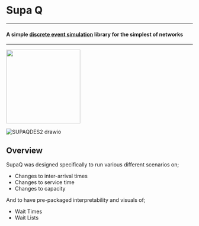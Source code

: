 # Supa Q 
---------------------------------------------------------

#### A simple [discrete event simulation](https://en.wikipedia.org/wiki/Discrete-event_simulation) library for the simplest of networks

---------------------------------------------------------


<img src="https://github.com/user-attachments/assets/344e9e3a-1f48-4458-8fc6-4a904f3d3e0e" width="200" />

![SUPAQDES2 drawio](https://github.com/user-attachments/assets/bc9a9535-a650-4a6d-b456-4492d2d6b33f)


## Overview 

SupaQ was designed specifically to run various different scenarios on;
* Changes to inter-arrival times
* Changes to service time
* Changes to capacity

And to have pre-packaged interpretability and visuals of;
* Wait Times
* Wait Lists

